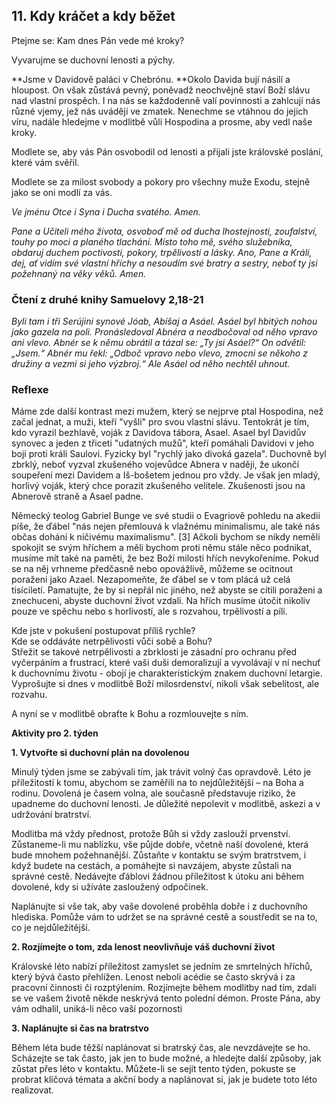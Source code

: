 ## 11. **Kdy kráčet a kdy běžet**

Ptejme se: Kam dnes Pán vede mé kroky?

Vyvarujme se duchovní lenosti a pýchy.

**Jsme v Davidově paláci v Chebrónu. **Okolo Davida bují násilí a hloupost. On však zůstává pevný, poněvadž neochvějně staví Boží slávu nad vlastní prospěch. I na nás se každodenně valí povinnosti a zahlcují nás různé vjemy, jež nás uvádějí ve zmatek. Nenechme se vtáhnou do jejich víru, nadále hledejme v modlitbě vůli Hospodina a prosme, aby vedl naše kroky.

Modlete se, aby vás Pán osvobodil od lenosti a přijali jste královské poslání, které vám svěřil.

Modlete se za milost svobody a pokory pro všechny muže Exodu, stejně jako se oni modlí za vás.

_Ve jménu Otce i Syna i Ducha svatého. Amen._

_Pane a Učiteli mého života, osvoboď mě od ducha lhostejnosti, zoufalství, touhy po moci a planého tlachání. Místo toho mě, svého služebníka, obdaruj duchem poctivosti, pokory, trpělivosti a lásky. Ano, Pane a Králi, dej, ať vidím své vlastní hříchy a nesoudím své bratry a sestry, neboť ty jsi požehnaný na věky věků. Amen._

### Čtení z druhé knihy Samuelovy 2,18-21

_Byli tam i tři Serújini synové Jóab, Abíšaj a Asáel. Asáel byl hbitých nohou jako gazela na poli. Pronásledoval Abnéra a neodbočoval od něho vpravo ani vlevo. Abnér se k němu obrátil a tázal se: „Ty jsi Asáel?“ On odvětil: „Jsem.“ Abnér mu řekl: „Odboč vpravo nebo vlevo, zmocni se někoho z družiny a vezmi si jeho výzbroj.“ Ale Asáel od něho nechtěl uhnout._

### Reflexe

Máme zde další kontrast mezi mužem, který se nejprve ptal Hospodina, než začal jednat, a muži, kteří "vyšli" pro svou vlastní slávu. Tentokrát je tím, kdo vyrazil bezhlavě, voják z Davidova tábora, Asael. Asael byl Davidův synovec a jeden z třiceti "udatných mužů", kteří pomáhali Davidovi v jeho boji proti králi Saulovi. Fyzicky byl "rychlý jako divoká gazela". Duchovně byl zbrklý, neboť vyzval zkušeného vojevůdce Abnera v naději, že ukončí soupeření mezi Davidem a Iš-bošetem jednou pro vždy. Je však jen mladý, horlivý voják, který chce porazit zkušeného velitele. Zkušenosti jsou na Abnerově straně a Asael padne.

Německý teolog Gabriel Bunge ve své studii o Evagriově pohledu na akedii píše, že ďábel "nás nejen přemlouvá k vlažnému minimalismu, ale také nás občas dohání k ničivému maximalismu". [3] Ačkoli bychom se nikdy neměli spokojit se svým hříchem a měli bychom proti němu stále něco podnikat, musíme mít také na paměti, že bez Boží milosti hřích nevykořeníme. Pokud se na něj vrhneme předčasně nebo opovážlivě, můžeme se ocitnout poraženi jako Azael. Nezapomeňte, že ďábel se v tom plácá už celá tisíciletí. Pamatujte, že by si nepřál nic jiného, než abyste se cítili poraženi a znechuceni, abyste duchovní život vzdali. Na hřích musíme útočit nikoliv pouze ve spěchu nebo s horlivostí, ale s rozvahou, trpělivostí a pílí.

Kde jste v pokušení postupovat příliš rychle? \
 Kde se oddáváte netrpělivosti vůči sobě a Bohu? \
 Střežit se takové netrpělivosti a zbrklosti je zásadní pro ochranu před vyčerpáním a frustrací, které vaši duši demoralizují a vyvolávají v ní nechuť k duchovnímu životu - obojí je charakteristickým znakem duchovní letargie. \
 Vyprošujte si dnes v modlitbě Boží milosrdenství, nikoli však sebelítost, ale rozvahu.

A nyní se v modlitbě obraťte k Bohu a rozmlouvejte s ním.

**Aktivity pro 2. týden**

**1. Vytvořte si duchovní plán na dovolenou**

Minulý týden jsme se zabývali tím, jak trávit volný čas opravdově. Léto je příležitostí k tomu, abychom se zaměřili na to nejdůležitější – na Boha a rodinu. Dovolená je časem volna, ale současně představuje riziko, že upadneme do duchovní lenosti. Je důležité nepolevit v modlitbě, askezi a v udržování bratrství.

Modlitba má vždy přednost, protože Bůh si vždy zaslouží prvenství. Zůstaneme-li mu nablízku, vše půjde dobře, včetně naší dovolené, která bude mnohem požehnanější. Zůstaňte v kontaktu se svým bratrstvem, i když budete na cestách, a pomáhejte si navzájem, abyste zůstali na správné cestě. Nedávejte ďáblovi žádnou příležitost k útoku ani během dovolené, kdy si užíváte zasloužený odpočinek.

Naplánujte si vše tak, aby vaše dovolené proběhla dobře i z duchovního hlediska. Pomůže vám to udržet se na správné cestě a soustředit se na to, co je nejdůležitější.

**2. Rozjímejte o tom, zda lenost neovlivňuje váš duchovní život**

Královské léto nabízí příležitost zamyslet se jedním ze smrtelných hříchů, který bývá často přehlížen. Lenost neboli acédie se často skrývá i za pracovní činnosti či rozptýlením. Rozjímejte během modlitby nad tím, zdali se ve vašem životě někde neskrývá tento polední démon. Proste Pána, aby vám odhalil, uniká-li něco vaší pozornosti

**3. Naplánujte si čas na bratrstvo**

Během léta bude těžší naplánovat si bratrský čas, ale nevzdávejte se ho. Scházejte se tak často, jak jen to bude možné, a hledejte další způsoby, jak zůstat přes léto v kontaktu. Můžete-li se sejít tento týden, pokuste se probrat klíčová témata a akční body a naplánovat si, jak je budete toto léto realizovat.

